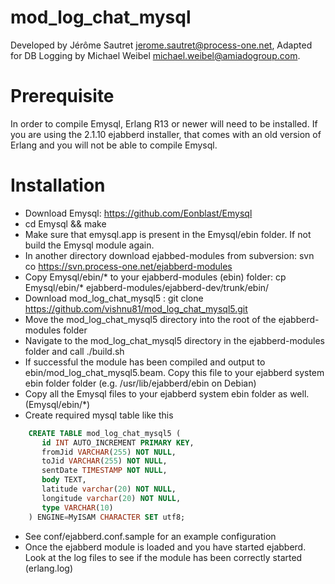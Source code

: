 mod_log_chat_mysql
============

Developed by Jérôme Sautret <jerome.sautret@process-one.net>, Adapted for DB Logging by Michael Weibel <michael.weibel@amiadogroup.com>.

Prerequisite
============
In order to compile Emysql, Erlang R13 or newer will need to be installed.
If you are using the 2.1.10 ejabberd installer, that comes with an old version of Erlang and you will not be able to compile Emysql.

Installation
============
  * Download Emysql: https://github.com/Eonblast/Emysql
  * cd Emysql && make
  * Make sure that emysql.app is present in the Emysql/ebin folder. If not build the Emysql module again.
  * In another directory download ejabbed-modules from subversion: svn co https://svn.process-one.net/ejabberd-modules
  * Copy Emysql/ebin/* to your ejabberd-modules (ebin) folder: cp Emysql/ebin/* ejabberd-modules/ejabberd-dev/trunk/ebin/
  * Download mod_log_chat_mysql5 : git clone https://github.com/vishnu81/mod_log_chat_mysql5.git
  * Move the mod_log_chat_mysql5 directory into the root of the ejabberd-modules folder
  * Navigate to the mod_log_chat_mysql5 directory in the ejabberd-modules folder and call ./build.sh
  * If successful the module has been compiled and output to ebin/mod_log_chat_mysql5.beam. Copy this file to your ejabberd system ebin folder folder (e.g. /usr/lib/ejabberd/ebin on Debian)
  * Copy all the Emysql files to your ejabberd system ebin folder as well. (Emysql/ebin/*)
  * Create required mysql table like this

```sql
    CREATE TABLE mod_log_chat_mysql5 (
       id INT AUTO_INCREMENT PRIMARY KEY,
       fromJid VARCHAR(255) NOT NULL, 
       toJid VARCHAR(255) NOT NULL, 
       sentDate TIMESTAMP NOT NULL, 
       body TEXT, 
       latitude varchar(20) NOT NULL,
       longitude varchar(20) NOT NULL,
       type VARCHAR(10)
    ) ENGINE=MyISAM CHARACTER SET utf8;
```
  * See conf/ejabberd.conf.sample for an example configuration
  * Once the ejabberd module is loaded and you have started ejabberd.  Look at the log files to see if the module has been correctly started (erlang.log) 
